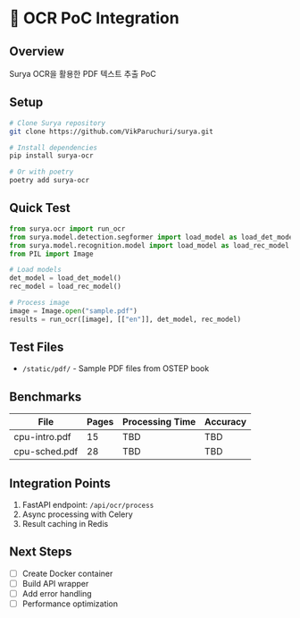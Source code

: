 # 🔬 OCR PoC Integration

## Overview
Surya OCR을 활용한 PDF 텍스트 추출 PoC

## Setup

```bash
# Clone Surya repository
git clone https://github.com/VikParuchuri/surya.git

# Install dependencies
pip install surya-ocr

# Or with poetry
poetry add surya-ocr
```

## Quick Test

```python
from surya.ocr import run_ocr
from surya.model.detection.segformer import load_model as load_det_model
from surya.model.recognition.model import load_model as load_rec_model
from PIL import Image

# Load models
det_model = load_det_model()
rec_model = load_rec_model()

# Process image
image = Image.open("sample.pdf")
results = run_ocr([image], [["en"]], det_model, rec_model)
```

## Test Files
- `/static/pdf/` - Sample PDF files from OSTEP book

## Benchmarks

| File | Pages | Processing Time | Accuracy |
|------|-------|----------------|----------|
| cpu-intro.pdf | 15 | TBD | TBD |
| cpu-sched.pdf | 28 | TBD | TBD |

## Integration Points
1. FastAPI endpoint: `/api/ocr/process`
2. Async processing with Celery
3. Result caching in Redis

## Next Steps
- [ ] Create Docker container
- [ ] Build API wrapper
- [ ] Add error handling
- [ ] Performance optimization